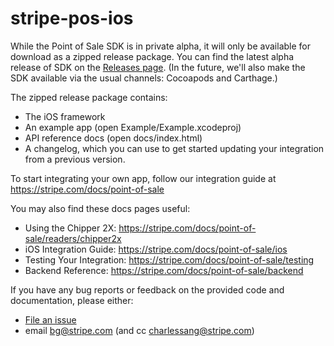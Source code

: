 # stripe-pos-ios

While the Point of Sale SDK is in private alpha, it will only be available for download as a zipped release package. You can find the latest alpha release of SDK on the [Releases page](https://github.com/stripe/stripe-pos-ios/releases). (In the future, we'll also make the SDK available via the usual channels: Cocoapods and Carthage.)

The zipped release package contains:

- The iOS framework
- An example app (open Example/Example.xcodeproj)
- API reference docs (open docs/index.html)
- A changelog, which you can use to get started updating your integration from a previous version.

To start integrating your own app, follow our integration guide at https://stripe.com/docs/point-of-sale 

You may also find these docs pages useful:

- Using the Chipper 2X: https://stripe.com/docs/point-of-sale/readers/chipper2x
- iOS Integration Guide: https://stripe.com/docs/point-of-sale/ios
- Testing Your Integration: https://stripe.com/docs/point-of-sale/testing
- Backend Reference: https://stripe.com/docs/point-of-sale/backend

If you have any bug reports or feedback on the provided code and documentation, please either:
- [File an issue](https://github.com/stripe/stripe-pos-ios/issues/new)
- email bg@stripe.com (and cc charlessang@stripe.com)
